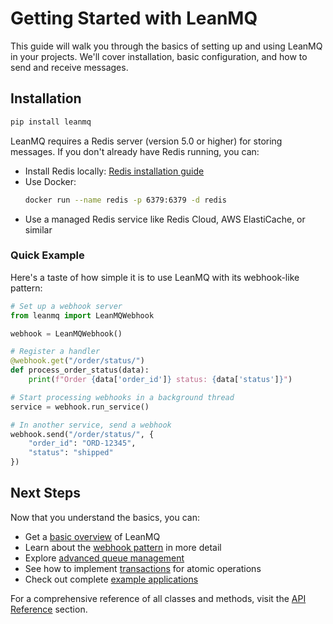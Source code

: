 # Getting Started with LeanMQ

This guide will walk you through the basics of setting up and using LeanMQ in your projects. We'll cover installation, basic configuration, and how to send and receive messages.

## Installation

```bash
pip install leanmq
```

LeanMQ requires a Redis server (version 5.0 or higher) for storing messages. If you don't already have Redis running, you can:

- Install Redis locally: [Redis installation guide](https://redis.io/topics/quickstart)
- Use Docker:
  ```bash
  docker run --name redis -p 6379:6379 -d redis
  ```
- Use a managed Redis service like Redis Cloud, AWS ElastiCache, or similar

### Quick Example

Here's a taste of how simple it is to use LeanMQ with its webhook-like pattern:

```python
# Set up a webhook server
from leanmq import LeanMQWebhook

webhook = LeanMQWebhook()

# Register a handler
@webhook.get("/order/status/")
def process_order_status(data):
    print(f"Order {data['order_id']} status: {data['status']}")

# Start processing webhooks in a background thread
service = webhook.run_service()

# In another service, send a webhook
webhook.send("/order/status/", {
    "order_id": "ORD-12345", 
    "status": "shipped"
})
```

## Next Steps

Now that you understand the basics, you can:

- Get a [basic overview](./basic-overview.md) of LeanMQ
- Learn about the [webhook pattern](./webhook-pattern.md) in more detail
- Explore [advanced queue management](./advanced/queue-management.md)
- See how to implement [transactions](./advanced/transactions.md) for atomic operations
- Check out complete [example applications](../examples/basic-messaging.md)

For a comprehensive reference of all classes and methods, visit the [API Reference](../reference/core.md) section.
